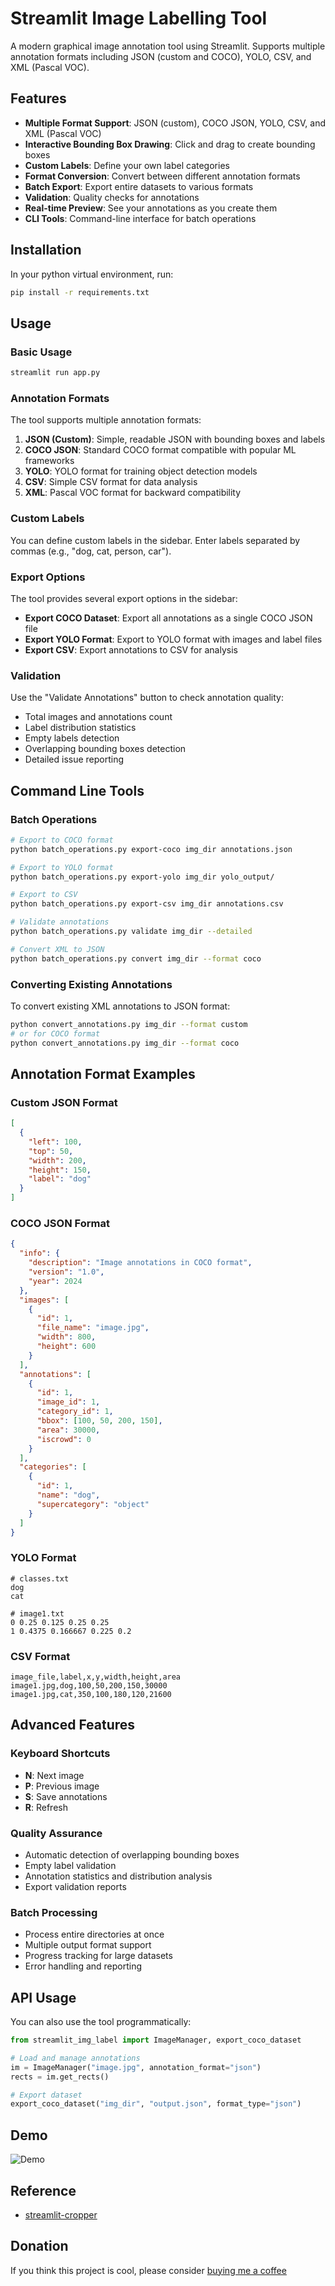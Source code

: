 # Streamlit Image Labelling Tool

A modern graphical image annotation tool using Streamlit. Supports multiple annotation formats including JSON (custom and COCO), YOLO, CSV, and XML (Pascal VOC).

## Features

- **Multiple Format Support**: JSON (custom), COCO JSON, YOLO, CSV, and XML (Pascal VOC)
- **Interactive Bounding Box Drawing**: Click and drag to create bounding boxes
- **Custom Labels**: Define your own label categories
- **Format Conversion**: Convert between different annotation formats
- **Batch Export**: Export entire datasets to various formats
- **Validation**: Quality checks for annotations
- **Real-time Preview**: See your annotations as you create them
- **CLI Tools**: Command-line interface for batch operations

## Installation

In your python virtual environment, run:

```sh
pip install -r requirements.txt
```

## Usage

### Basic Usage

```sh
streamlit run app.py
```

### Annotation Formats

The tool supports multiple annotation formats:

1. **JSON (Custom)**: Simple, readable JSON with bounding boxes and labels
2. **COCO JSON**: Standard COCO format compatible with popular ML frameworks
3. **YOLO**: YOLO format for training object detection models
4. **CSV**: Simple CSV format for data analysis
5. **XML**: Pascal VOC format for backward compatibility

### Custom Labels

You can define custom labels in the sidebar. Enter labels separated by commas (e.g., "dog, cat, person, car").

### Export Options

The tool provides several export options in the sidebar:

- **Export COCO Dataset**: Export all annotations as a single COCO JSON file
- **Export YOLO Format**: Export to YOLO format with images and label files
- **Export CSV**: Export annotations to CSV for analysis

### Validation

Use the "Validate Annotations" button to check annotation quality:

- Total images and annotations count
- Label distribution statistics
- Empty labels detection
- Overlapping bounding boxes detection
- Detailed issue reporting

## Command Line Tools

### Batch Operations

```bash
# Export to COCO format
python batch_operations.py export-coco img_dir annotations.json

# Export to YOLO format
python batch_operations.py export-yolo img_dir yolo_output/

# Export to CSV
python batch_operations.py export-csv img_dir annotations.csv

# Validate annotations
python batch_operations.py validate img_dir --detailed

# Convert XML to JSON
python batch_operations.py convert img_dir --format coco
```

### Converting Existing Annotations

To convert existing XML annotations to JSON format:

```sh
python convert_annotations.py img_dir --format custom
# or for COCO format
python convert_annotations.py img_dir --format coco
```

## Annotation Format Examples

### Custom JSON Format
```json
[
  {
    "left": 100,
    "top": 50,
    "width": 200,
    "height": 150,
    "label": "dog"
  }
]
```

### COCO JSON Format
```json
{
  "info": {
    "description": "Image annotations in COCO format",
    "version": "1.0",
    "year": 2024
  },
  "images": [
    {
      "id": 1,
      "file_name": "image.jpg",
      "width": 800,
      "height": 600
    }
  ],
  "annotations": [
    {
      "id": 1,
      "image_id": 1,
      "category_id": 1,
      "bbox": [100, 50, 200, 150],
      "area": 30000,
      "iscrowd": 0
    }
  ],
  "categories": [
    {
      "id": 1,
      "name": "dog",
      "supercategory": "object"
    }
  ]
}
```

### YOLO Format
```
# classes.txt
dog
cat

# image1.txt
0 0.25 0.125 0.25 0.25
1 0.4375 0.166667 0.225 0.2
```

### CSV Format
```csv
image_file,label,x,y,width,height,area
image1.jpg,dog,100,50,200,150,30000
image1.jpg,cat,350,100,180,120,21600
```

## Advanced Features

### Keyboard Shortcuts
- **N**: Next image
- **P**: Previous image
- **S**: Save annotations
- **R**: Refresh

### Quality Assurance
- Automatic detection of overlapping bounding boxes
- Empty label validation
- Annotation statistics and distribution analysis
- Export validation reports

### Batch Processing
- Process entire directories at once
- Multiple output format support
- Progress tracking for large datasets
- Error handling and reporting

## API Usage

You can also use the tool programmatically:

```python
from streamlit_img_label import ImageManager, export_coco_dataset

# Load and manage annotations
im = ImageManager("image.jpg", annotation_format="json")
rects = im.get_rects()

# Export dataset
export_coco_dataset("img_dir", "output.json", format_type="json")
```

## Demo
![Demo](asset/st_img_label.gif)

## Reference

- [streamlit-cropper](https://github.com/turner-anderson/streamlit-cropper)

## Donation

If you think this project is cool, please consider [buying me a coffee](https://www.paypal.com/paypalme/TIANNINGL/)